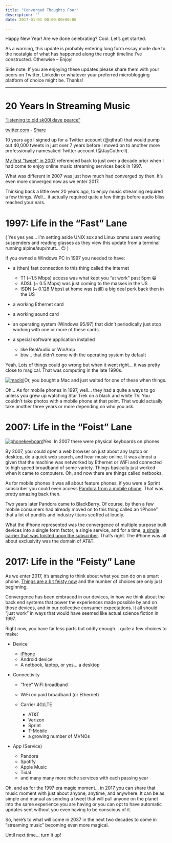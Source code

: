 ```yaml
---
title: "Converged Thoughts Four"
description: ''
date: 2017-01-01 00:00:00+00:00

---
```


Happy New Year! Are we done celebrating? Cool. Let’s get started.

As a warning, this update is probably entering long form essay mode due to the nostalgia of what has happened along the rough timeline I’ve constructed. Otherwise – Enjoy!

Side note: If you are enjoying these updates please share them with your peers on Twitter, Linkedin or whatever your preferred microblogging platform of choice might be. Thanks!



---

20 Years In Streaming Music
===========================

[“listening to old sk00l dave pearce”](https://twitter.com/Qthrul/status/3217513?utm_campaign=Fudge%20Sunday&utm_medium=email&utm_source=Revue%20newsletter)

[twitter.com](http://rev.vu/JQbww?utm_campaign=Issue&utm_content=domain&utm_medium=email&utm_source=Fudge+Sunday) - [Share](http://rev.vu/JQbww?utm_campaign=Issue&utm_content=share&utm_medium=email&utm_source=Fudge+Sunday)

10 years ago I signed up for a Twitter account (@qthrul) that would pump out 40,000 tweets in just over 7 years before I moved on to another more professionally namesaked Twitter account (@JayCuthrell).

[My first “tweet” in 2007](https://twitter.com/Qthrul/status/3217513?utm_campaign=Fudge%20Sunday&utm_medium=email&utm_source=Revue%20newsletter) referenced back to just over a decade prior when I had come to enjoy online music streaming services back in 1997.

What was different in 2007 was just how much had converged by then. It’s even more converged now as we enter 2017.

Thinking back a little over 20 years ago, to enjoy music streaming required a few things. Well… it actually required quite a few things before audio bliss reached your ears.

1997: Life in the “Fast” Lane
=============================

( Yes yes yes… I’m setting aside UNIX sox and Linux xmms users wearing suspenders and reading glasses as they view this update from a terminal running alpine/sup/mutt… 😉 )

If you owned a Windows PC in 1997 you needed to have:

* a (then) fast connection to this thing called the Internet


	+ T1 (~1.5 Mbps) access was what kept you “at work” past 5pm 😁
	+ ADSL (~ 0.5 Mbps) was just coming to the masses in the US
	+ ISDN (~ 0.128 Mbps) at home was (still) a big deal perk back then in the US
* a working Ethernet card
* a working sound card
* an operating system (Windows 95/97) that didn’t periodically just stop working with one or more of these cards.
* a special software application installed


	+ like RealAudio or WinAmp
	+ btw… that didn’t come with the operating system by default

Yeah. Lots of things could go wrong but when it went right… it was pretty close to magical. That was computing in the late 1990s.

[![maclol](https://substack.com/static/b1e7f3cf85c66095b4a1dbf6bcd7076d/0a47e/maclol.png "maclol")](https://substackcdn.com/image/fetch/f_auto,q_auto:good,fl_progressive:steep/https%3A%2F%2Fsubstack.com%2Fstatic%2Fb1e7f3cf85c66095b4a1dbf6bcd7076d%2F0a47e%2Fmaclol.png)Or, you bought a Mac and just waited for one of these when things.

Oh… As for mobile phones in 1997, well… they had a quite a ways to go unless you grew up watching Star Trek on a black and white TV. You couldn’t take photos with a mobile phone at that point. That would actually take another three years or more depending on who you ask.

2007: Life in the “Foist” Lane
==============================

[![phonekeyboard](https://substack.com/static/df33a5685b4ea81282b14fa82311c553/0a47e/phonekeyboard.png "phonekeyboard")](https://substackcdn.com/image/fetch/f_auto,q_auto:good,fl_progressive:steep/https%3A%2F%2Fsubstack.com%2Fstatic%2Fdf33a5685b4ea81282b14fa82311c553%2F0a47e%2Fphonekeyboard.png)Yes. In 2007 there were physical keyboards on phones.

By 2007, you could open a web browser on just about any laptop or desktop, do a quick web search, and hear music online. It was almost a given that the machine was networked by Ethernet or WiFi and connected to high speed broadband of some variety. Things basically just worked when it came to computers. Oh, and now there are things called netbooks.

As for mobile phones it was all about feature phones, if you were a Sprint subscriber you could even access [Pandora from a mobile phone](http://newsroom.sprint.com/news-releases/sprint-first-to-deliver-pandora-for-personalized-streaming-radio-on-mobile-phones.htm?utm_campaign=Fudge%20Sunday&utm_medium=email&utm_source=Revue%20newsletter). That was pretty amazing back then.

Two years later Pandora came to BlackBerry. Of course, by then a few mobile consumers had already moved on to this thing called an ‘iPhone” that a lot of pundits and industry titans scoffed at loudly.

What the iPhone represented was the convergence of multiple purpose built devices into a single form factor, a single service, and for a time, [a single carrier that was foisted upon the subscriber](https://techcrunch.com/2010/05/10/apple-att-iphone-agreement/?utm_campaign=Fudge%20Sunday&utm_medium=email&utm_source=Revue%20newsletter). That’s right. The iPhone was all about exclusivity was the domain of AT&T.

2017: Life in the “Feisty” Lane
===============================

As we enter 2017, it’s amazing to think about what you can do on a smart phone. [Things are a bit feisty now](http://pitchfork.com/features/lists-and-guides/9986-the-year-in-streaming-2016/?utm_campaign=Fudge%20Sunday&utm_medium=email&utm_source=Revue%20newsletter) and the number of choices are only just beginning.

Convergence has been embraced in our devices, in how we think about the back end systems that power the experiences made possible by and on those devices, and in our collective consumer expectations. It all should “just work” in ways that would have seemed like actual science fiction in 1997.

Right now, you have far less parts but oddly enough… quite a few choices to make:

* Device


	+ [iPhone](https://www.youtube.com/watch?utm_campaign=Fudge%20Sunday&utm_medium=email&utm_source=Revue%20newsletter&v=wKiIroiCvZ0)
	+ Android device
	+ A netbook, laptop, or yes… a desktop
* Connectivity


	+ “free” WiFi broadband
	+ WiFi on paid broadband (or Ethernet)
	+ Carrier 4G/LTE
	
	
		- AT&T
		- Verizon
		- Sprint
		- T-Mobile
		- a growing number of MVNOs
* App (Service)


	+ Pandora
	+ Spotify
	+ Apple Music
	+ Tidal
	+ and many many more niche services with each passing year

Oh, and as for the 1997 era magic moment… in 2017 you can share that music moment with just about anyone, anytime, and anywhere. It can be as simple and manual as sending a tweet that will pull anyone on the planet into the same experience you are having or you can opt to have automatic updates sent without you even having to be conscious of it.

So, here’s to what will come in 2037 in the next two decades to come in “streaming music” becoming even more magical.

Until next time… turn it up!

